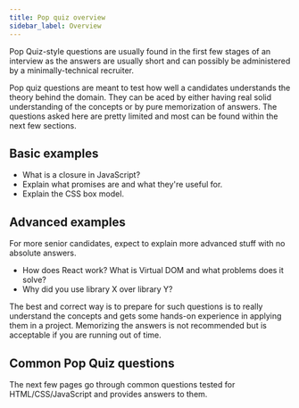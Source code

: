 ```yaml
---
title: Pop quiz overview
sidebar_label: Overview
---
```


Pop Quiz-style questions are usually found in the first few stages of an interview as the answers are usually short and can possibly be administered by a minimally-technical recruiter.

Pop quiz questions are meant to test how well a candidates understands the theory behind the domain. They can be aced by either having real solid understanding of the concepts or by pure memorization of answers. The questions asked here are pretty limited and most can be found within the next few sections.

## Basic examples

- What is a closure in JavaScript?
- Explain what promises are and what they're useful for.
- Explain the CSS box model.

## Advanced examples

For more senior candidates, expect to explain more advanced stuff with no absolute answers.

- How does React work? What is Virtual DOM and what problems does it solve?
- Why did you use library X over library Y?

The best and correct way is to prepare for such questions is to really understand the concepts and gets some hands-on experience in applying them in a project. Memorizing the answers is not recommended but is acceptable if you are running out of time.

## Common Pop Quiz questions

The next few pages go through common questions tested for HTML/CSS/JavaScript and provides answers to them.
